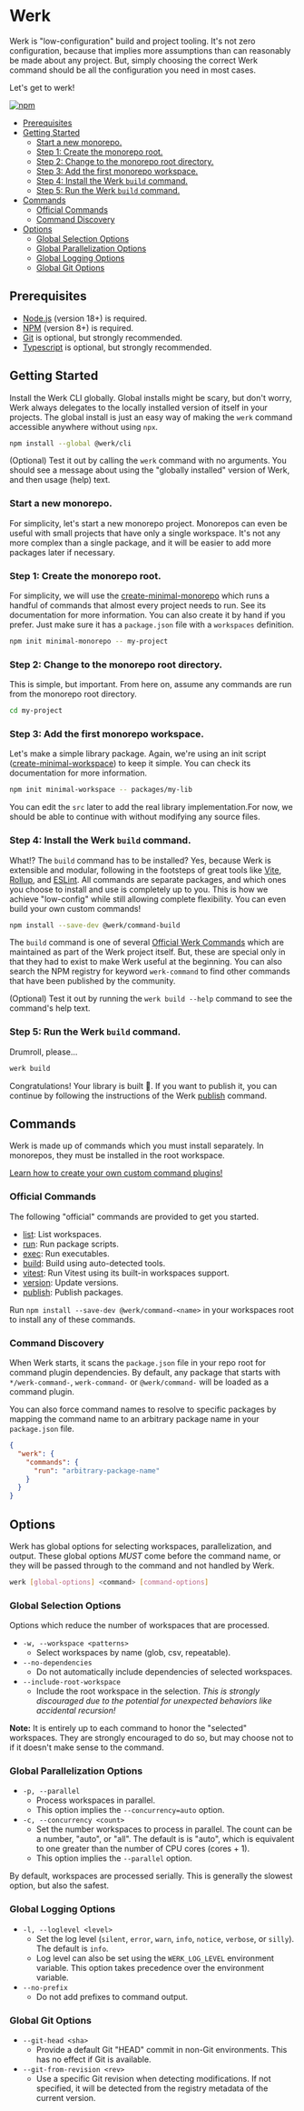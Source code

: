 # Werk

Werk is "low-configuration" build and project tooling. It's not zero configuration, because that implies more assumptions than can reasonably be made about any project. But, simply choosing the correct Werk command should be all the configuration you need in most cases.

Let's get to werk!

[![npm](https://img.shields.io/npm/v/@werk/cli?label=NPM)](https://www.npmjs.com/package/@werk/cli)

- [Prerequisites](#prerequisites)
- [Getting Started](#getting-started)
  - [Start a new monorepo.](#start-a-new-monorepo)
  - [Step 1: Create the monorepo root.](#step-1-create-the-monorepo-root)
  - [Step 2: Change to the monorepo root directory.](#step-2-change-to-the-monorepo-root-directory)
  - [Step 3: Add the first monorepo workspace.](#step-3-add-the-first-monorepo-workspace)
  - [Step 4: Install the Werk `build` command.](#step-4-install-the-werk-build-command)
  - [Step 5: Run the Werk `build` command.](#step-5-run-the-werk-build-command)
- [Commands](#commands)
  - [Official Commands](#official-commands)
  - [Command Discovery](#command-discovery)
- [Options](#options)
  - [Global Selection Options](#global-selection-options)
  - [Global Parallelization Options](#global-parallelization-options)
  - [Global Logging Options](#global-logging-options)
  - [Global Git Options](#global-git-options)

## Prerequisites

- [Node.js](https://nodejs.org/) (version 18+) is required.
- [NPM](https://www.npmjs.com/) (version 8+) is required.
- [Git](https://git-scm.com/) is optional, but strongly recommended.
- [Typescript](https://www.typescriptlang.org/) is optional, but strongly recommended.

## Getting Started

Install the Werk CLI globally. Global installs might be scary, but don't worry, Werk always delegates to the locally installed version of itself in your projects. The global install is just an easy way of making the `werk` command accessible anywhere without using `npx`.

```sh
npm install --global @werk/cli
```

(Optional) Test it out by calling the `werk` command with no arguments. You should see a message about using the "globally installed" version of Werk, and then usage (help) text.

### Start a new monorepo.

For simplicity, let's start a new monorepo project. Monorepos can even be useful with small projects that have only a single workspace. It's not any more complex than a single package, and it will be easier to add more packages later if necessary.

### Step 1: Create the monorepo root.

For simplicity, we will use the [create-minimal-monorepo](https://www.npmjs.com/package/create-minimal-monorepo) which runs a handful of commands that almost every project needs to run. See its documentation for more information. You can also create it by hand if you prefer. Just make sure it has a `package.json` file with a `workspaces` definition.

```sh
npm init minimal-monorepo -- my-project
```

### Step 2: Change to the monorepo root directory.

This is simple, but important. From here on, assume any commands are run from the monorepo root directory.

```sh
cd my-project
```

### Step 3: Add the first monorepo workspace.

Let's make a simple library package. Again, we're using an init script ([create-minimal-workspace](https://www.npmjs.com/package/create-minimal-monorepo)) to keep it simple. You can check its documentation for more information.

```sh
npm init minimal-workspace -- packages/my-lib
```

You can edit the `src` later to add the real library implementation.For now, we should be able to continue with without modifying any source files.

### Step 4: Install the Werk `build` command.

What!? The `build` command has to be installed? Yes, because Werk is extensible and modular, following in the footsteps of great tools like [Vite](https://vitejs.dev/), [Rollup](https://rollupjs.org/), and [ESLint](https://eslint.org/). All commands are separate packages, and which ones you choose to install and use is completely up to you. This is how we achieve "low-config" while still allowing complete flexibility. You can even build your own custom commands!

```sh
npm install --save-dev @werk/command-build
```

The `build` command is one of several [Official Werk Commands](#official-commands) which are maintained as part of the Werk project itself. But, these are special only in that they had to exist to make Werk useful at the beginning. You can also search the NPM registry for keyword `werk-command` to find other commands that have been published by the community.

(Optional) Test it out by running the `werk build --help` command to see the command's help text.

### Step 5: Run the Werk `build` command.

Drumroll, please...

```sh
werk build
```

Congratulations! Your library is built 🎉. If you want to publish it, you can continue by following the instructions of the Werk [publish](https://www.npmjs.com/package/@werk/command-publish) command.

## Commands

Werk is made up of commands which you must install separately. In monorepos, they must be installed in the root workspace.

[Learn how to create your own custom command plugins!](https://github.com/Shakeskeyboarde/werk/blob/main/packages/cli/README_CUSTOM_COMMANDS.md)

### Official Commands

The following "official" commands are provided to get you started.

- [list](https://www.npmjs.com/package/@werk/command-list): List workspaces.
- [run](https://www.npmjs.com/package/@werk/command-run): Run package scripts.
- [exec](https://www.npmjs.com/package/@werk/command-exec): Run executables.
- [build](https://www.npmjs.com/package/@werk/command-build): Build using auto-detected tools.
- [vitest](https://www.npmjs.com/package/@werk/command-vitest): Run Vitest using its built-in workspaces support.
- [version](https://www.npmjs.com/package/@werk/command-version): Update versions.
- [publish](https://www.npmjs.com/package/@werk/command-publish): Publish packages.

Run `npm install --save-dev @werk/command-<name>` in your workspaces root to install any of these commands.

### Command Discovery

When Werk starts, it scans the `package.json` file in your repo root for command plugin dependencies. By default, any package that starts with `*/werk-command-`, `werk-command-` or `@werk/command-` will be loaded as a command plugin.

You can also force command names to resolve to specific packages by mapping the command name to an arbitrary package name in your `package.json` file.

```json
{
  "werk": {
    "commands": {
      "run": "arbitrary-package-name"
    }
  }
}
```

## Options

Werk has global options for selecting workspaces, parallelization, and output. These global options _MUST_ come before the command name, or they will be passed through to the command and not handled by Werk.

```sh
werk [global-options] <command> [command-options]
```

### Global Selection Options

Options which reduce the number of workspaces that are processed.

- `-w, --workspace <patterns>`
  - Select workspaces by name (glob, csv, repeatable).
- `--no-dependencies`
  - Do not automatically include dependencies of selected workspaces.
- `--include-root-workspace`
  - Include the root workspace in the selection. _This is strongly discouraged due to the potential for unexpected behaviors like accidental recursion!_

**Note:** It is entirely up to each command to honor the "selected" workspaces. They are strongly encouraged to do so, but may choose not to if it doesn't make sense to the command.

### Global Parallelization Options

- `-p, --parallel`
  - Process workspaces in parallel.
  - This option implies the `--concurrency=auto` option.
- `-c, --concurrency <count>`
  - Set the number workspaces to process in parallel. The count can be a number, "auto", or "all". The default is is "auto", which is equivalent to one greater than the number of CPU cores (cores + 1).
  - This option implies the `--parallel` option.

By default, workspaces are processed serially. This is generally the slowest option, but also the safest.

### Global Logging Options

- `-l, --loglevel <level>`
  - Set the log level (`silent`, `error`, `warn`, `info`, `notice`, `verbose`, or `silly`). The default is `info`.
  - Log level can also be set using the `WERK_LOG_LEVEL` environment variable. This option takes precedence over the environment variable.
- `--no-prefix`
  - Do not add prefixes to command output.

### Global Git Options

- `--git-head <sha>`
  - Provide a default Git "HEAD" commit in non-Git environments. This has no effect if Git is available.
- `--git-from-revision <rev>`
  - Use a specific Git revision when detecting modifications. If not specified, it will be detected from the registry metadata of the current version.
